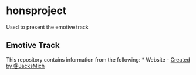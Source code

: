 # honsproject
Used to present the emotive track


<h2> Emotive Track </h2>
This repository contains information from the following:
* Website - <a href="ET Webpage.html"</a>
Created by @JacksMich


